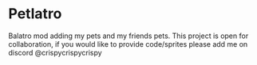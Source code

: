 # Petlatro
Balatro mod adding my pets and my friends pets. This project is open for collaboration, if you would like to provide code/sprites please add me on discord  @crispycrispycrispy
